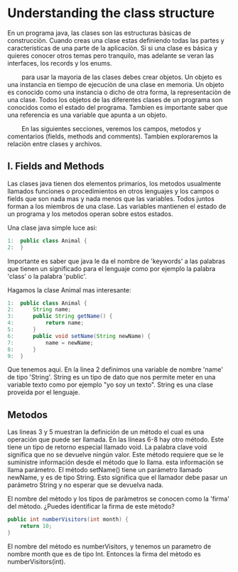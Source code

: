 # Understanding the class structure

En un programa java, las clases son las estructuras bàsicas de construcciòn. Cuando creas una clase estas definiendo todas las partes y caracteristicas de una parte de la aplicaciòn. 
Si si una clase es básica y quieres conocer otros temas pero tranquilo, mas adelante se veran las interfaces, los records y los enums.

&emsp;&emsp; 
para usar la mayoria de las clases debes crear objetos. Un objeto es una instancia en tiempo de ejecuciòn de una clase en memoria. Un objeto es conocido como una
instancia o dicho de otra forma, la representaciòn de una clase. Todos los objetos de las diferentes clases de un programa son conocidos como el estado del programa. 
Tambien es importante saber que una referencia es una variable que apunta a un objeto. </br>

&emsp;&emsp;
En las siguientes secciones, veremos los campos, metodos y comentarios (fields, methods and comments). Tambien exploraremos la relaciòn entre clases y archivos.

## I. Fields and Methods
Las clases java tienen dos elementos primarios, los metodos usualmente llamados funciones o procedimientos en otros lenguajes y los campos o fields que son nada mas y nada menos que las variables. Todos juntos forman a los miembros de una clase.
Las variables mantienen el estado de un programa y los metodos operan sobre estos estados. 

Una clase java simple luce asi:

```java
1:  public class Animal {
2:  }
```
Importante es saber que java le da el nombre de 'keywords' a las palabras que tienen un significado para el lenguaje
como por ejemplo la palabra 'class' o la palabra 'public'. 

Hagamos la clase Animal mas interesante:

```java
1:  public class Animal {
2:      String name;
3:      public String getName() {
4:          return name;
5:      }
6:      public void setName(String newName) {
7:          name = newName;
8:      }
9:  }
```
Que tenemos aqui. En la linea 2 definimos una variable de nombre 'name' de tipo 'String'.
String es un tipo de dato que nos permite meter en una variable texto como por ejemplo "yo soy un texto". 
String es una clase proveida por el lenguaje.

## Metodos
Las lineas 3 y 5 muestran la definición de un método el cual es una operación que puede ser llamada.
En las líneas 6-8 hay otro método. Este tiene un tipo de retorno especial llamado void. 
La palabra clave void significa que no se devuelve ningún valor. 
Este método requiere que se le suministre información desde el método que lo llama.
esta información se llama parámetro. El método setName() tiene un parámetro llamado newName, 
y es de tipo String. Esto significa que el llamador debe pasar un parámetro String y no esperar 
que se devuelva nada.

El nombre del mètodo y los tipos de paràmetros se conocen como la 'firma' del mètodo. ¿Puedes identificar la firma de este mètodo?

```java
public int numberVisitors(int month) {
    return 10;
}
```
El nombre del mètodo es numberVisitors, y tenemos un parametro de nombre month que es de tipo Int. Entonces la firma del
mètodo es numberVisitors(int).




